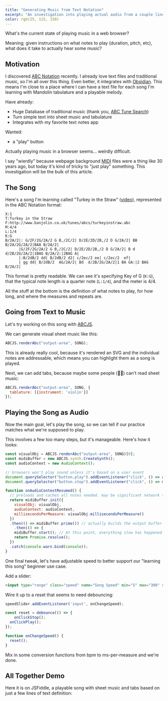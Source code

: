 ```yaml
---
title: "Generating Music from Text Notation"
excerpt: "An investigation into playing actual audio from a couple lines of ABC notation"
color: rgb(25, 115, 150)
---
```


What's the current state of playing music in a web browser?

Meaning; given instructions on what notes to play (duration, pitch, etc), what does it take to actually hear some music?

## Motivation

I discovered [ABC Notation](https://abcnotation.com/) recently. I already love text files and traditional music, so I'm all over this thing. Even better, it integrates with [Obsidian](https://obsidian.md/). This means I'm close to a place where I can have a text file for each song I'm learning with Mandolin tabulature and a playable melody.

Have already:
- Huge Database of traditional music (thank you, [ABC Tune Search](https://abcnotation.com/tunes))
- Turn simple text into sheet music and tabulature
- Integrates with my favorite text notes app

Wanted:
- a "play" button

Actually playing music in a browser seems... weirdly difficult.

I say "wierdly" because webpage background [MIDI](https://en.wikipedia.org/wiki/MIDI) files were a thing like 30 years ago, but today it's kind of tricky to "just play" something. This investigation will be the bulk of this article.


## The Song

Here's a song I'm learning called "Turkey in the Straw" ([video](https://youtu.be/_aQonnNSATk?t=110)), represented in the ABC Notation format:

```
X:1
T:Turkey in the Straw
F:http://www.banjolin.co.uk/tunes/abcs/turkeyinstraw.abc
M:4/4
L:1/4
K:G
B/2A/2|: G/2F/2G/2A/2 G B,/2C/2| D/2E/2D/2B,/2 D G/2A/2| BB  B/2A/2G/2A/2|BAA B/2A/2|
      |G/2F/2G/2A/2 G B,/2C/2| D/2E/2D/2B,/2 D G/2A/2| B d d/2B/2G/2A/2|1BAG B/2A/2:|2BAG A|
      |:B/2dB/2 dd| B/2dB/2 d2| c/2ec/2 ee| c/2ec/2  ef|
      | gg dd| B/2dB/2  AG/2A/2| Bd  d/2B/2G/2A/2|1 BA GA:|2 BAG B/2A/2|
```

This format is pretty readable. We can see it's specifying Key of G (`K:G`), that the typical note length is a quarter note (`L:1/4`), and the meter is 4/4.

All the stuff at the bottom is the definition of what notes to play, for how long, and where the measures and repeats are.



## Going from Text to Music

Let's try working on this song with [ABCJS](https://www.abcjs.net/).

We can generate visual sheet music like this:

```js
ABCJS.renderAbc("output-area", SONG);
```

<script async src="//jsfiddle.net/simplgy/9yx4wg7z/5/embed/result/"></script>

This is already really cool, because it's rendered an SVG and the individual notes are addressable, which means you can highlight them as a song is played.

Next, we can add tabs, because maybe some people (🙋‍♂️) can't read sheet music:

```js
ABCJS.renderAbc("output-area", SONG, {
  tablature: [{instrument: 'violin'}]
});
```

<script async src="//jsfiddle.net/simplgy/9yx4wg7z/9/embed/result/"></script>


## Playing the Song as Audio

Now the main goal, let's play the song, so we can tell if our practice matches what we're supposed to play.

This involves a few too many steps, but it's manageable. Here's how it looks:

```js
const visualObj = ABCJS.renderAbc("output-area", SONG)[0];
const midiBuffer = new ABCJS.synth.CreateSynth();
const audioContext = new AudioContext();

// browsers won't play sound unless it's based on a user event
document.querySelector("button.play").addEventListener("click", () => audioContext.resume().then(onAudioContextResumed););
document.querySelector("button.stop").addEventListener("click", () => midiBuffer.stop(););

function onAudioContextResumed() {
  // preloads and caches all notes needed. may be significant network traffic
  return midiBuffer.init({
    visualObj: visualObj,
    audioContext: audioContext,
    millisecondsPerMeasure: visualObj.millisecondsPerMeasure()
  })
  .then(() => midiBuffer.prime()) // actually builds the output buffer.
	.then(() => {
    midiBuffer.start(); // At this point, everything slow has happened.
    return Promise.resolve();
  })
  .catch(console.warn.bind(console));
}
```


One final tweak, let's have adjustable speed to better support our "learning this song" beginner use case.

Add a slider:

```html
<input type="range" class="speed" name="Song Speed" min="5" max="300" step="5">
```

Wire it up to a reset that seems to need debouncing:

```js
speedSlider.addEventListener('input', onChangeSpeed);

const reset = debounce(() => {
	onClickStop();
  onClickPlay();
});

function onChangeSpeed() {
  reset();
}
```

Mix in some conversion functions from bpm to ms-per-measure and we're done.

## All Together Demo

Here it is on JSFiddle, a playable song with sheet music and tabs based on just a few lines of text definition:

<script async src="//jsfiddle.net/simplgy/9yx4wg7z/97/embed/result/"></script>



